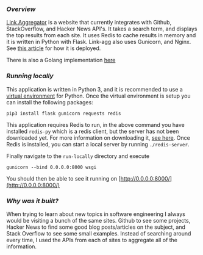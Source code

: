 ### _Overview_

[Link Aggregator](http://link-aggregator.top) is a website that currently integrates with Github, StackOverflow, and Hacker News API's. It takes a search term, and displays the top results from each site. It uses Redis to cache results in memory and it is written in Python with Flask. Link-agg also uses Gunicorn, and Nginx. See [this article](http://connormurray.me/Deploying-Python/) for how it is deployed.

There is also a Golang implementation [here](https://github.com/connormurray7/link-aggregator-go)

### _Running locally_

This application is written in Python 3, and it is recommended to use a [virtual environment](http://docs.python-guide.org/en/latest/dev/virtualenvs/) for Python. Once the virtual environment is setup you can install the following packages: 

	pip3 install flask gunicorn requests redis

This application requires Redis to run, in the above command you have installed `redis-py` which is a redis client, but the server has not been downloaded yet. For more information on downloading it, [see here](https://redis.io/download). Once Redis is installed, you can start a local server by running `./redis-server`. 

Finally navigate to the `run-locally` directory and execute

	gunicorn --bind 0.0.0.0:8000 wsgi
	
You should then be able to see it running on [http://0.0.0.0:8000/](http://0.0.0.0:8000/) 

### _Why was it built?_
When trying to learn about new topics in software engineering I always would be visiting a bunch of the same sites. Github to see some projects, Hacker News to find some good blog posts/articles on the subject, and Stack Overflow to see some small examples. Instead of searching around every time, I used the APIs from each of sites to aggregate all of the information.
